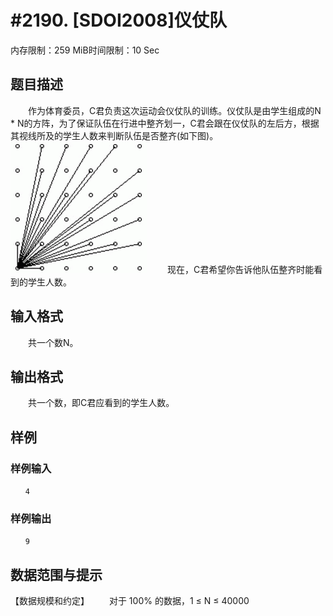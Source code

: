 # #2190. [SDOI2008]仪仗队

内存限制：259 MiB时间限制：10 Sec

## 题目描述

　　作为体育委员，C君负责这次运动会仪仗队的训练。仪仗队是由学生组成的N * N的方阵，为了保证队伍在行进中整齐划一，C君会跟在仪仗队的左后方，根据其视线所及的学生人数来判断队伍是否整齐(如下图)。 　　 ![](images/2190.jpg) 　　现在，C君希望你告诉他队伍整齐时能看到的学生人数。

## 输入格式

　　共一个数N。

## 输出格式

　　共一个数，即C君应看到的学生人数。

## 样例

### 样例输入

    
    　　4
    
    
    

### 样例输出

    
    　　9
    
    
    
    

## 数据范围与提示

【数据规模和约定】 　　对于 100% 的数据，1 &le; N &le; 40000

